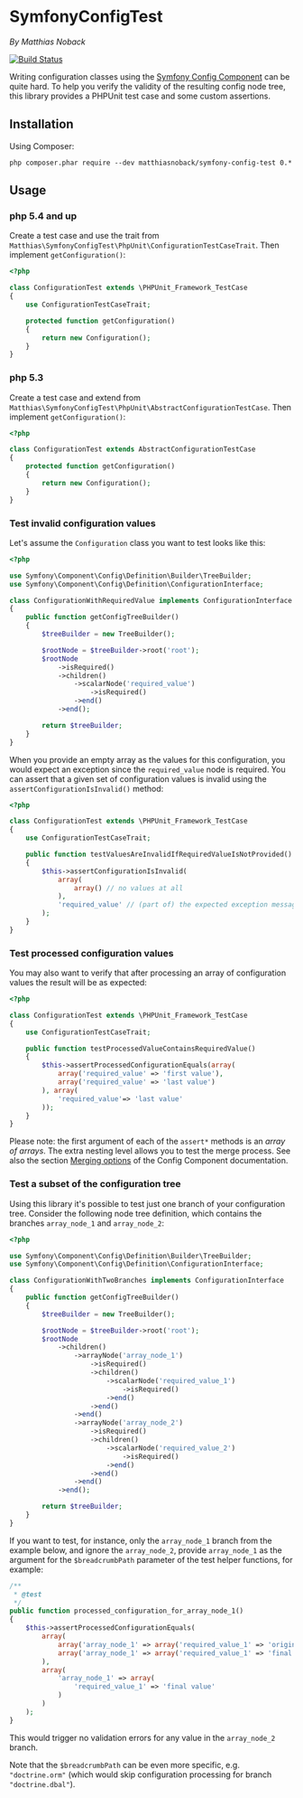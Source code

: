 # SymfonyConfigTest

*By Matthias Noback*

[![Build Status](https://secure.travis-ci.org/matthiasnoback/SymfonyConfigTest.png)](http://travis-ci.org/matthiasnoback/SymfonyConfigTest)

Writing configuration classes using the [Symfony Config
Component](http://symfony.com/doc/current/components/config/definition.html) can be quite hard. To help you verify the
validity of the resulting config node tree, this library provides a PHPUnit test case and some custom assertions.

## Installation

Using Composer:

    php composer.phar require --dev matthiasnoback/symfony-config-test 0.*

## Usage

### php 5.4 and up

Create a test case and use the trait from ``Matthias\SymfonyConfigTest\PhpUnit\ConfigurationTestCaseTrait``. 
Then implement ``getConfiguration()``:

```php
<?php

class ConfigurationTest extends \PHPUnit_Framework_TestCase
{
    use ConfigurationTestCaseTrait;

    protected function getConfiguration()
    {
        return new Configuration();
    }
}
```

### php 5.3

Create a test case and extend from ``Matthias\SymfonyConfigTest\PhpUnit\AbstractConfigurationTestCase``. Then implement
``getConfiguration()``:

```php
<?php

class ConfigurationTest extends AbstractConfigurationTestCase
{
    protected function getConfiguration()
    {
        return new Configuration();
    }
}
```

### Test invalid configuration values

Let's assume the ``Configuration`` class you want to test looks like this:

```php
<?php

use Symfony\Component\Config\Definition\Builder\TreeBuilder;
use Symfony\Component\Config\Definition\ConfigurationInterface;

class ConfigurationWithRequiredValue implements ConfigurationInterface
{
    public function getConfigTreeBuilder()
    {
        $treeBuilder = new TreeBuilder();

        $rootNode = $treeBuilder->root('root');
        $rootNode
            ->isRequired()
            ->children()
                ->scalarNode('required_value')
                    ->isRequired()
                ->end()
            ->end();

        return $treeBuilder;
    }
}
```

When you provide an empty array as the values for this configuration, you would expect an exception since the
``required_value`` node is required. You can assert that a given set of configuration values is invalid using the
``assertConfigurationIsInvalid()`` method:

```php
<?php

class ConfigurationTest extends \PHPUnit_Framework_TestCase
{
    use ConfigurationTestCaseTrait;

    public function testValuesAreInvalidIfRequiredValueIsNotProvided()
    {
        $this->assertConfigurationIsInvalid(
            array(
                array() // no values at all
            ),
            'required_value' // (part of) the expected exception message - optional
        );
    }
}
```

### Test processed configuration values

You may also want to verify that after processing an array of configuration values the result will be as expected:

```php
<?php

class ConfigurationTest extends \PHPUnit_Framework_TestCase
{
    use ConfigurationTestCaseTrait;

    public function testProcessedValueContainsRequiredValue()
    {
        $this->assertProcessedConfigurationEquals(array(
            array('required_value' => 'first value'),
            array('required_value' => 'last value')
        ), array(
            'required_value'=> 'last value'
        ));
    }
}
```

Please note: the first argument of each of the ``assert*`` methods is an *array of arrays*. The extra nesting level
allows you to test the merge process. See also the section [Merging
options](http://symfony.com/doc/current/components/config/definition.html#merging-options) of the Config Component
documentation.

### Test a subset of the configuration tree

Using this library it's possible to test just one branch of your configuration tree. Consider the following node tree
definition, which contains the branches `array_node_1` and `array_node_2`:

```php
<?php

use Symfony\Component\Config\Definition\Builder\TreeBuilder;
use Symfony\Component\Config\Definition\ConfigurationInterface;

class ConfigurationWithTwoBranches implements ConfigurationInterface
{
    public function getConfigTreeBuilder()
    {
        $treeBuilder = new TreeBuilder();

        $rootNode = $treeBuilder->root('root');
        $rootNode
            ->children()
                ->arrayNode('array_node_1')
                    ->isRequired()
                    ->children()
                        ->scalarNode('required_value_1')
                            ->isRequired()
                        ->end()
                    ->end()
                ->end()
                ->arrayNode('array_node_2')
                    ->isRequired()
                    ->children()
                        ->scalarNode('required_value_2')
                            ->isRequired()
                        ->end()
                    ->end()
                ->end()
            ->end();

        return $treeBuilder;
    }
}
```

If you want to test, for instance, only the `array_node_1` branch from the example below, and ignore the `array_node_2`,
provide `array_node_1` as the argument for the `$breadcrumbPath` parameter of the test helper functions, for example:

```php
/**
 * @test
 */
public function processed_configuration_for_array_node_1()
{
    $this->assertProcessedConfigurationEquals(
        array(
            array('array_node_1' => array('required_value_1' => 'original value'),
            array('array_node_1' => array('required_value_1' => 'final value')
        ),
        array(
            'array_node_1' => array(
                'required_value_1' => 'final value'
            )
        )
    );
}
```

This would trigger no validation errors for any value in the `array_node_2` branch.

Note that the `$breadcrumbPath` can be even more specific, e.g. `"doctrine.orm"` (which would skip configuration
processing for branch `"doctrine.dbal"`).
